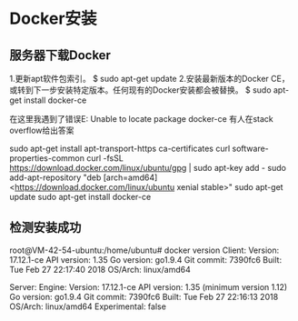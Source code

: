 # Docker安装

## 服务器下载Docker

1.更新apt软件包索引。
$ sudo apt-get update
2.安装最新版本的Docker CE，或转到下一步安装特定版本。任何现有的Docker安装都会被替换。
$ sudo apt-get install docker-ce

在这里我遇到了错误E: Unable to locate package docker-ce
有人在stack overflow给出答案

sudo apt-get install apt-transport-https ca-certificates curl software-properties-common
curl -fsSL <https://download.docker.com/linux/ubuntu/gpg> | sudo apt-key add -
sudo add-apt-repository "deb [arch=amd64] <https://download.docker.com/linux/ubuntu xenial stable>"
sudo apt-get update
sudo apt-get install docker-ce

## 检测安装成功

root@VM-42-54-ubuntu:/home/ubuntu# docker version
Client:
 Version:   17.12.1-ce
 API version:   1.35
 Go version:    go1.9.4
 Git commit:    7390fc6
 Built: Tue Feb 27 22:17:40 2018
 OS/Arch:   linux/amd64

Server:
 Engine:
  Version:  17.12.1-ce
  API version:  1.35 (minimum version 1.12)
  Go version:   go1.9.4
  Git commit:   7390fc6
  Built:    Tue Feb 27 22:16:13 2018
  OS/Arch:  linux/amd64
  Experimental: false